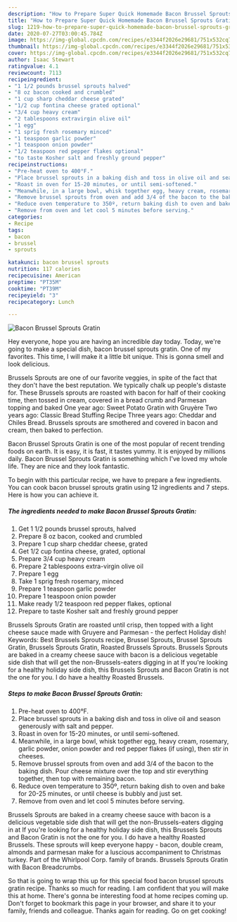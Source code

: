 ```yaml
---
description: "How to Prepare Super Quick Homemade Bacon Brussel Sprouts Gratin"
title: "How to Prepare Super Quick Homemade Bacon Brussel Sprouts Gratin"
slug: 1219-how-to-prepare-super-quick-homemade-bacon-brussel-sprouts-gratin
date: 2020-07-27T03:00:45.784Z
image: https://img-global.cpcdn.com/recipes/e3344f2026e29681/751x532cq70/bacon-brussel-sprouts-gratin-recipe-main-photo.jpg
thumbnail: https://img-global.cpcdn.com/recipes/e3344f2026e29681/751x532cq70/bacon-brussel-sprouts-gratin-recipe-main-photo.jpg
cover: https://img-global.cpcdn.com/recipes/e3344f2026e29681/751x532cq70/bacon-brussel-sprouts-gratin-recipe-main-photo.jpg
author: Isaac Stewart
ratingvalue: 4.1
reviewcount: 7113
recipeingredient:
- "1 1/2 pounds brussel sprouts halved"
- "8 oz bacon cooked and crumbled"
- "1 cup sharp cheddar cheese grated"
- "1/2 cup fontina cheese grated optional"
- "3/4 cup heavy cream"
- "2 tablespoons extravirgin olive oil"
- "1 egg"
- "1 sprig fresh rosemary minced"
- "1 teaspoon garlic powder"
- "1 teaspoon onion powder"
- "1/2 teaspoon red pepper flakes optional"
- "to taste Kosher salt and freshly ground pepper"
recipeinstructions:
- "Pre-heat oven to 400°F."
- "Place brussel sprouts in a baking dish and toss in olive oil and season generously with salt and pepper."
- "Roast in oven for 15-20 minutes, or until semi-softened."
- "Meanwhile, in a large bowl, whisk together egg, heavy cream, rosemary, garlic powder, onion powder and red pepper flakes (if using), then stir in cheeses."
- "Remove brussel sprouts from oven and add 3/4 of the bacon to the baking dish. Pour cheese mixture over the top and stir everything together, then top with remaining bacon."
- "Reduce oven temperature to 350º, return baking dish to oven and bake for 20-25 minutes, or until cheese is bubbly and just set."
- "Remove from oven and let cool 5 minutes before serving."
categories:
- Recipe
tags:
- bacon
- brussel
- sprouts

katakunci: bacon brussel sprouts 
nutrition: 117 calories
recipecuisine: American
preptime: "PT35M"
cooktime: "PT39M"
recipeyield: "3"
recipecategory: Lunch

---
```



![Bacon Brussel Sprouts Gratin](https://img-global.cpcdn.com/recipes/e3344f2026e29681/751x532cq70/bacon-brussel-sprouts-gratin-recipe-main-photo.jpg)

Hey everyone, hope you are having an incredible day today. Today, we're going to make a special dish, bacon brussel sprouts gratin. One of my favorites. This time, I will make it a little bit unique. This is gonna smell and look delicious.

Brussels Sprouts are one of our favorite veggies, in spite of the fact that they don&#39;t have the best reputation. We typically chalk up people&#39;s distaste for. These Brussels sprouts are roasted with bacon for half of their cooking time, then tossed in cream, covered in a bread crumb and Parmesan topping and baked One year ago: Sweet Potato Gratin with Gruyère Two years ago: Classic Bread Stuffing Recipe Three years ago: Cheddar and Chiles Bread. Brussels sprouts are smothered and covered in bacon and cream, then baked to perfection.

Bacon Brussel Sprouts Gratin is one of the most popular of recent trending foods on earth. It is easy, it is fast, it tastes yummy. It is enjoyed by millions daily. Bacon Brussel Sprouts Gratin is something which I've loved my whole life. They are nice and they look fantastic.


To begin with this particular recipe, we have to prepare a few ingredients. You can cook bacon brussel sprouts gratin using 12 ingredients and 7 steps. Here is how you can achieve it.

<!--inarticleads1-->

##### The ingredients needed to make Bacon Brussel Sprouts Gratin:

1. Get 1 1/2 pounds brussel sprouts, halved
1. Prepare 8 oz bacon, cooked and crumbled
1. Prepare 1 cup sharp cheddar cheese, grated
1. Get 1/2 cup fontina cheese, grated, optional
1. Prepare 3/4 cup heavy cream
1. Prepare 2 tablespoons extra-virgin olive oil
1. Prepare 1 egg
1. Take 1 sprig fresh rosemary, minced
1. Prepare 1 teaspoon garlic powder
1. Prepare 1 teaspoon onion powder
1. Make ready 1/2 teaspoon red pepper flakes, optional
1. Prepare to taste Kosher salt and freshly ground pepper


Brussels Sprouts Gratin are roasted until crisp, then topped with a light cheese sauce made with Gruyere and Parmesan - the perfect Holiday dish! Keywords: Best Brussels Sprouts recipe, Brussel Sprouts, Brussel Sprouts Gratin, Brussels Sprouts Gratin, Roasted Brussels Sprouts. Brussels Sprouts are baked in a creamy cheese sauce with bacon is a delicious vegetable side dish that will get the non-Brussels-eaters digging in at If you&#39;re looking for a healthy holiday side dish, this Brussels Sprouts and Bacon Gratin is not the one for you. I do have a healthy Roasted Brussels. 

<!--inarticleads2-->

##### Steps to make Bacon Brussel Sprouts Gratin:

1. Pre-heat oven to 400°F.
1. Place brussel sprouts in a baking dish and toss in olive oil and season generously with salt and pepper.
1. Roast in oven for 15-20 minutes, or until semi-softened.
1. Meanwhile, in a large bowl, whisk together egg, heavy cream, rosemary, garlic powder, onion powder and red pepper flakes (if using), then stir in cheeses.
1. Remove brussel sprouts from oven and add 3/4 of the bacon to the baking dish. Pour cheese mixture over the top and stir everything together, then top with remaining bacon.
1. Reduce oven temperature to 350º, return baking dish to oven and bake for 20-25 minutes, or until cheese is bubbly and just set.
1. Remove from oven and let cool 5 minutes before serving.


Brussels Sprouts are baked in a creamy cheese sauce with bacon is a delicious vegetable side dish that will get the non-Brussels-eaters digging in at If you&#39;re looking for a healthy holiday side dish, this Brussels Sprouts and Bacon Gratin is not the one for you. I do have a healthy Roasted Brussels. These sprouts will keep everyone happy - bacon, double cream, almonds and parmesan make for a luscious accompaniment to Christmas turkey. Part of the Whirlpool Corp. family of brands. Brussels Sprouts Gratin with Bacon Breadcrumbs. 

So that is going to wrap this up for this special food bacon brussel sprouts gratin recipe. Thanks so much for reading. I am confident that you will make this at home. There's gonna be interesting food at home recipes coming up. Don't forget to bookmark this page in your browser, and share it to your family, friends and colleague. Thanks again for reading. Go on get cooking!
